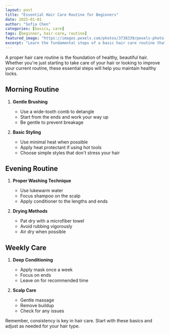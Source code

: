 ```yaml
---
layout: post
title: "Essential Hair Care Routine for Beginners"
date: 2025-01-01
author: "Sofia Chen"
categories: [basics, care]
tags: [beginner, hair-care, routine]
featured_image: "https://images.pexels.com/photos/3738339/pexels-photo-3738339.jpeg"
excerpt: "Learn the fundamental steps of a basic hair care routine that will keep your hair healthy and manageable."
---
```


A proper hair care routine is the foundation of healthy, beautiful hair. Whether you're just starting to take care of your hair or looking to improve your current routine, these essential steps will help you maintain healthy locks.

## Morning Routine

1. **Gentle Brushing**
   - Use a wide-tooth comb to detangle
   - Start from the ends and work your way up
   - Be gentle to prevent breakage

2. **Basic Styling**
   - Use minimal heat when possible
   - Apply heat protectant if using hot tools
   - Choose simple styles that don't stress your hair

## Evening Routine

1. **Proper Washing Technique**
   - Use lukewarm water
   - Focus shampoo on the scalp
   - Apply conditioner to the lengths and ends

2. **Drying Methods**
   - Pat dry with a microfiber towel
   - Avoid rubbing vigorously
   - Air dry when possible

## Weekly Care

1. **Deep Conditioning**
   - Apply mask once a week
   - Focus on ends
   - Leave on for recommended time

2. **Scalp Care**
   - Gentle massage
   - Remove buildup
   - Check for any issues

Remember, consistency is key in hair care. Start with these basics and adjust as needed for your hair type.
